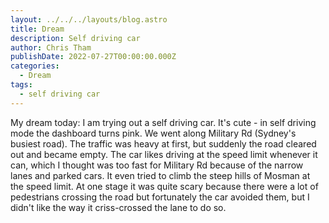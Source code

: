 ```yaml
---
layout: ../../../layouts/blog.astro
title: Dream
description: Self driving car
author: Chris Tham
publishDate: 2022-07-27T00:00:00.000Z
categories:
  - Dream
tags:
  - self driving car
---
```


My dream today: I am trying out a self driving car. It's cute - in self driving mode the dashboard turns pink. We went along Military Rd (Sydney's busiest road). The traffic was heavy at first, but suddenly the road cleared out and became empty. The car likes driving at the speed limit whenever it can, which I thought was too fast for Military Rd because of the narrow lanes and parked cars. It even tried to climb the steep hills of Mosman at the speed limit. At one stage it was quite scary because there were a lot of pedestrians crossing the road but fortunately the car avoided them, but I didn't like the way it criss-crossed the lane to do so.
